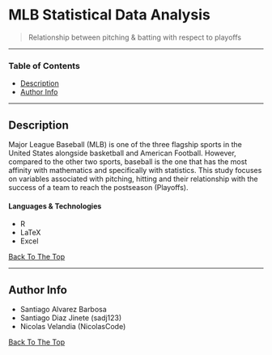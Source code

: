 # MLB Statistical Data Analysis 

> Relationship between pitching & batting with respect to playoffs 

---

### Table of Contents

- [Description](#description)
- [Author Info](#author-info)

---

## Description

Major League Baseball (MLB) is one of the three flagship sports in the United States
alongside basketball and American Football. However, compared to the other two
sports, baseball is the one that has the most affinity with mathematics and specifically with
statistics. This study focuses on variables associated with pitching, hitting and their relationship with the
success of a team to reach the postseason (Playoffs).

#### Languages & Technologies

- R
- LaTeX
- Excel

[Back To The Top](#read-me-template)

---

## Author Info

  - Santiago Alvarez Barbosa
  - Santiago Diaz Jinete (sadj123)
  - Nicolas Velandia (NicolasCode)

[Back To The Top](#read-me-template)

